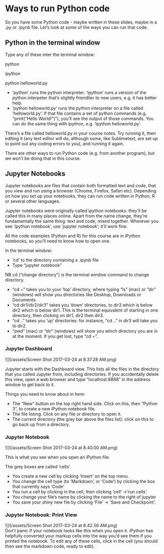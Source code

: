 # Ways to run Python code

So you have some Python code - maybe written in these slides, maybe in a .py or .ipynb file. Let’s look at some of the ways you can run that code.

## Python in the terminal window

Type any of these inter the terminal window:

python

ipython

python helloworld.py

* ‘python’ runs the python interpreter. ‘ipython’ runs a version of the python interpeter that’s slightly friendlier to new users, e.g. it has better help.
* ‘python helloworld.py’ runs the python interpreter on a file called ‘helloworld.py’. If that file contains a set of python commands \(e.g. “print\(“Hello World!”\)”\), you’ll see the output of those commands. You can do the same thing with ipython, e.g. ‘ipython helloworld.py’. 

There’s a file called helloworld.py in your course notes. Try running it, then editing it \(any text editor will do, although some, like Sublimetext, are set up to point out any coding errors to you\), and running it again.

There are other ways to run Python code \(e.g. from another program\), but we won’t be doing that in this course.

## Jupyter Notebooks

Jupyter notebooks are files that contain both formatted text and code, that you view and run using a browser \(Chrome, Firefox, Safari etc\).  Depending on how you set up your notebooks, they can run code written in Python, R or several other languages.

Jupyter notebooks were originally called ipython notebooks: they’ll be called this in many places online. Apart from the name change, they’re fundamentally the same thing: text and code, mixed together. Wherever you see ‘ipython notebook’, use ‘jupyter notebook’; it'll work fine.

All the code examples \(Python and R\) for this course are in iPython notebooks, so you’ll need to know how to open one.

In the terminal window:

* ‘cd’ to the directory containing a .ipynb file
* Type “jupyter notebook”

NB cd \(“change directory”\) is the terminal window command to change directory. 

* “cd ~” takes you to your ‘top’ directory, where typing “ls” \(mac\) or “dir” \(windows\) will show you directories like Desktop, Downloads or Documents. 
* “cd dir1/dir2/dir3” takes you ‘down’ directories, to dir3 which is below dir2 which is below dir1.
   This is the terminal equivalent of starting in one directory, then clicking on dir1, dir2 then dir3.
* “cd ..” takes you ‘up’ directories: for instance, “cd ..” in dir3 will take you to dir2.
* “pwd” \(mac\) or “dir” \(windows\) will show you which directory you are in at the moment.
   If you get lost, type “cd ~”.

### Jupyter Dashboard

![](/assets/Screen Shot 2017-03-24 at 8.37.28 AM.png)  


Jupyter starts with the Dashboard view. This lists all the files in the directory that you called Jupyter from, including directories.  If you accidentally delete this view, open a web browser and type “localhost:8888” in the address window to get back to it. 

Things you need to know about in here:

* The “New” button on the top right hand side.
   Click on this, then “Python 3”, to create a new iPython notebook file.
* The file listing. Click on any file or directory to open it.
* The current directory \(the grey bar above the files list\): click on this to go back up from a directory.

### Jupyter Notebook

![](/assets/Screen Shot 2017-03-24 at 8.40.00 AM.png)

This is what you see when you open an iPython file.

The grey boxes are called ‘cells’. 

* You create a new cell by clicking ‘Insert’ on the top menu.
* You change the cell type \(to ‘Markdown’, or ‘Code’\) by clicking the box that currently says ‘Code’
* You run a cell by clicking in the cell, then clicking ‘cell’ -&gt;‘run cells’.
* You change your file’s name by clicking the name to the right of jupyter
* You save your shiny new file by clicking ‘File’ -&gt; ‘Save and Checkpoint’.

### Jupyter Notebook: Print View

![](/assets/Screen Shot 2017-03-24 at 8.42.56 AM.png)  
Don’t panic if your notebook looks like this when you open it. iPython has helpfully converted your markup cells into the way you’d see them if you printed the notebook. To edit any of these cells, click in the cell \(you should then see the markdown code, ready to edit\).

